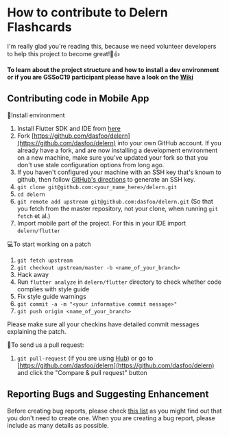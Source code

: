 # How to contribute to Delern Flashcards

I'm really glad you're reading this, because we need volunteer developers
to help this project to become great!:tada::+1:

**To learn about the project structure and how to install a dev environment
or if you are GSSoC19 participant please have a look on 
the [Wiki](https://github.com/dasfoo/delern/wiki)**

## Contributing code in Mobile App

:rocket:Install environment
1. Install Flutter SDK and IDE from
[here](https://flutter.io/docs/get-started/install/)
1. Fork [https://github.com/dasfoo/delern](https://github.com/dasfoo/delern)
into your own GitHub account. If you already have a fork, and are now
installing a development environment on a new machine, make sure you've
updated your fork so that you don't use stale configuration options
from long ago.
1. If you haven't configured your machine with an SSH key that's known
to github, then follow
[GitHub's directions](https://help.github.com/articles/generating-ssh-keys/)
to generate an SSH key.
1. `git clone git@github.com:<your_name_here>/delern.git`
1. `cd delern`
1. `git remote add upstream git@github.com:dasfoo/delern.git`
(So that you fetch from the master repository, not your clone,
when running `git fetch` et al.)
1. Import mobile part of the project. For this in your IDE
import `delern/flutter`

:computer:To start working on a patch
1. `git fetch upstream`
1. `git checkout upstream/master -b <name_of_your_branch>`
1. Hack away
1. Run `flutter analyze` in `delern/flutter` directory to check whether
code complies with style guide
1. Fix style guide warnings
1. `git commit -a -m "<your informative commit message>"`
1. `git push origin <name_of_your_branch>`

Please make sure all your checkins have detailed commit messages explaining
the patch.

:tada:To send us a pull request:
1. `git pull-request` (if you are using [Hub](http://github.com/github/hub/))
or go to [https://github.com/dasfoo/delern](https://github.com/dasfoo/delern) and click
the "Compare & pull request" button

## Reporting Bugs and Suggesting Enhancement

Before creating bug reports, please check
[this list](https://github.com/dasfoo/delern/issues) as you might find out
that you don't need to create one. When you are creating a bug report,
please include as many details as possible.

